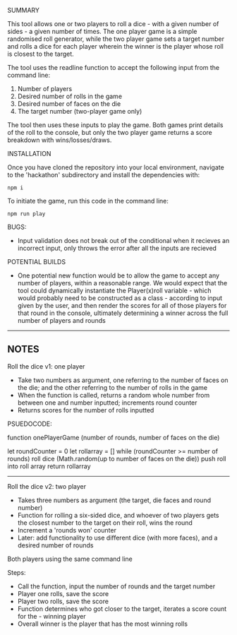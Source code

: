 SUMMARY

This tool allows one or two players to roll a dice - with a given number of sides - a given number of times. The one player game is a simple randomised roll generator, while the two player game sets a target number and rolls a dice for each player wherein the winner is the player whose roll is closest to the target.

The tool uses the readline function to accept the following input from the command line:

1) Number of players
2) Desired number of rolls in the game
3) Desired number of faces on the die
4) The target number (two-player game only)

The tool then uses these inputs to play the game. Both games print details of the roll to the console, but only the two player game returns a score breakdown with wins/losses/draws. 

INSTALLATION

Once you have cloned the repository into your local environment, navigate to the 'hackathon' subdirectory and install the dependencies with:
```
npm i
```

To initiate the game, run this code in the command line:
```
npm run play
```

BUGS:
- Input validation does not break out of the conditional when it recieves an incorrect input, only throws the error after all the inputs are recieved


POTENTIAL BUILDS

- One potential new function would be to allow the game to accept any number of players, within a reasonable range. We would expect that the tool could dynamically instantiate the Player(x)roll variable - which would probably need to be constructed as a class - according to input given by the user, and then render the scores for all of those players for that round in the console, ultimately determining a winner across the full number of players and rounds

---------------------------------------
NOTES
---------------------------------------

Roll the dice v1: one player
- Take two numbers as argument, one referring to the number of faces on the die; and the other referring to the number of rolls in the game
- When the function is called, returns a random whole number from between one and number inputted; increments round counter
- Returns scores for the number of rolls inputted

PSUEDOCODE:

function onePlayerGame (number of rounds, number of faces on the die)

let roundCounter = 0
let rollarray = []
while (roundCounter >= number of rounds)
    roll dice (Math.random(up to number of faces on the die))
    push roll into roll array
return rollarray

---------------------------------------

Roll the dice v2: two player
- Takes three numbers as argument (the target, die faces and round number)
- Function for rolling a six-sided dice, and whoever of two players gets the closest number to the target on their roll, wins the round
- Increment a 'rounds won' counter
- Later: add functionality to use different dice (with more faces), and a desired number of rounds

Both players using the same command line

Steps:
- Call the function, input the number of rounds and the target number
- Player one rolls, save the score
- Player two rolls, save the score
- Function determines who got closer to the target, iterates a score count for the - winning player
- Overall winner is the player that has the most winning rolls